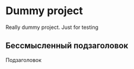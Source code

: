 # Dummy project

Really dummy project. Just for testing

## Бессмысленный подзаголовок
Подзаголовок
